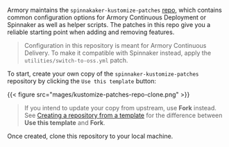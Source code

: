 Armory maintains the `spinnakaker-kustomize-patches` [repo](https://github.com/armory/spinnaker-kustomize-patches), which contains common configuration options for Armory Continuous Deployment or Spinnaker as well as helper scripts. The patches in this repo give you a reliable starting point when adding and removing features.

>Configuration in this repository is meant for Armory Continuous Delivery. To
>make it compatible with Spinnaker instead, apply the
>`utilities/switch-to-oss.yml` patch.

To start, create your own copy of the `spinnaker-kustomize-patches` repository
by clicking the `Use this template` button:

{{< figure src="mages/kustomize-patches-repo-clone.png" >}}

>If you intend to update your copy from upstream, use **Fork** instead. See [Creating a repository from a template](https://docs.github.com/en/github/creating-cloning-and-archiving-repositories/creating-a-repository-from-a-template) for the difference between **Use this template** and **Fork**.

Once created, clone this repository to your local machine.

